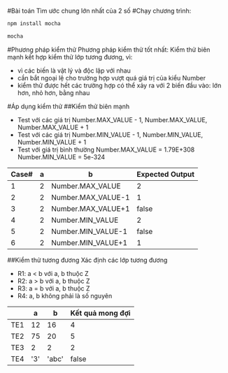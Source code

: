 #Bài toán
Tìm ước chung lớn nhất của 2 số
#Chạy chương trình:
```javascript
npm install mocha 
```
```javascript
mocha 
```

#Phương pháp kiểm thử
Phương pháp kiểm thử tốt nhất: Kiểm thử biên mạnh kết hợp kiểm thử lớp tương đương, vì: 
- vì các biến là vật lý và độc lập với nhau
- cần bắt ngoại lệ cho trường hợp vượt quá giá trị của kiểu Number
- kiểm thử được hết các trường hợp có thể xảy ra với 2 biến đầu vào: lớn hơn, nhỏ hơn, bằng nhau

#Áp dụng kiểm thử
##Kiểm thử biên mạnh
- Test với các giá trị Number.MAX_VALUE - 1, Number.MAX_VALUE, Number.MAX_VALUE + 1
- Test với các giá trị Number.MIN_VALUE - 1, Number.MIN_VALUE, Number.MIN_VALUE + 1
- Test với giá trị bình thường
Number.MAX_VALUE = 1.79E+308
Number.MIN_VALUE = 5e-324

| Case#| a  | b  | Expected Output
| ------|----------------|----------------|------------
|   1  | 2 | Number.MAX_VALUE | 2
|   2  | 2 | Number.MAX_VALUE-1 | 1
|   3  | 2 | Number.MAX_VALUE+1 | false
|   4  | 2 | Number.MIN_VALUE | 2
|   5  | 2 | Number.MIN_VALUE-1 | false
|   6  | 2 | Number.MIN_VALUE+1 | 1

##Kiểm thử tương đương
Xác định các lớp tương đương
- R1: a < b với a, b thuộc Z
- R2: a > b với a, b thuộc Z
- R3: a = b với a, b thuộc Z
- R4: a, b không phải là số nguyên

|      | a  | b  | Kết quả mong đợi
| -----|----|----|-----------------
| TE1  | 12 | 16 | 4
| TE2  | 75 | 20 | 5
| TE3  | 2 | 2 | 2
| TE4  | '3' | 'abc' | false
